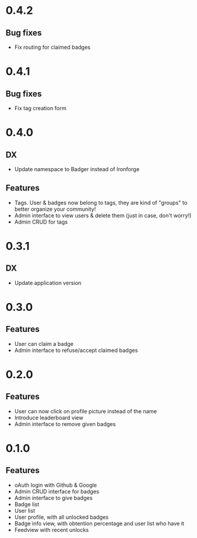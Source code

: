 # 0.4.2

## Bug fixes

- Fix routing for claimed badges

# 0.4.1

## Bug fixes

- Fix tag creation form

# 0.4.0

## DX

- Update namespace to Badger instead of Ironforge

## Features

- Tags. User & badges now belong to tags, they are kind of "groups" to better organize your community!
- Admin interface to view users & delete them (just in case, don't worry!)
- Admin CRUD for tags

# 0.3.1

## DX

- Update application version

# 0.3.0

## Features

- User can claim a badge
- Admin interface to refuse/accept claimed badges

# 0.2.0

## Features

- User can now click on profile picture instead of the name
- Introduce leaderboard view
- Admin interface to remove given badges

# 0.1.0

## Features

- oAuth login with Github & Google
- Admin CRUD interface for badges
- Admin interface to give badges
- Badge list
- User list
- User profile, with all unlocked badges
- Badge info view, with obtention percentage and user list who have it 
- Feedview with recent unlocks
